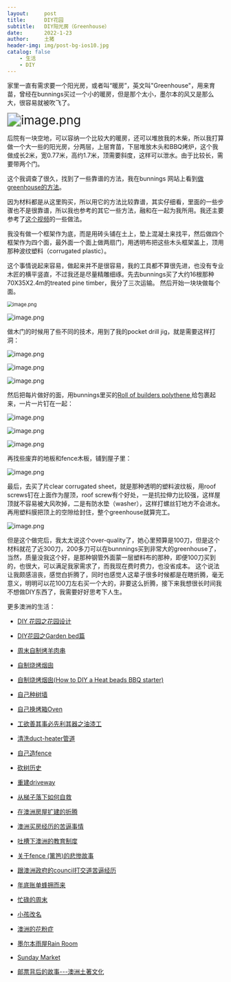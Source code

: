 ```yaml
---
layout:     post
title:      DIY花园
subtitle:   DIY阳光房（Greenhouse）
date:       2022-1-23
author:     土猪
header-img: img/post-bg-ios10.jpg
catalog: false
    - 生活
    - DIY
---
```




家里一直有需求要一个阳光房，或者叫“暖房”，英文叫"Greenhouse"，用来育苗，曾经在bunnings买过一个小的暖房，但是那个太小，墨尔本的风又是那么大，很容易就被吹飞了。

<img src="https://images.hive.blog/DQmQ7RrHk1dRWUqKfS26jMog6eDw4gE9dopGFzaXwQSczqs/image.png" alt="image.png" style="zoom:200%;" />

后院有一块空地，可以容纳一个比较大的暖房，还可以堆放我的木柴，所以我打算做一个大一些的阳光房，分两层，上层育苗，下层堆放木头和BBQ烤炉，这个我做成长2米，宽0.77米，高约1.7米，顶需要斜度，这样可以泄水。由于比较长，需要带两个门。 





这个我调查了很久，找到了一些靠谱的方法，我在bunnings 网站上看到[做greenhouse的方法](https://www.bunnings.com.au/diy-advice/garden/planting-and-growing/how-to-build-a-greenhouse)。

因为材料都是从这里购买，所以用它的方法比较靠谱，其实仔细看，里面的一些步骤也不是很靠谱，所以我也参考的其它一些方法，融和在一起为我所用。我还主要参考了[这个视频](https://youtu.be/hwOmUN5B4FY)的一些做法。



我没有做一个框架作为底，而是用砖头铺在土上，垫上混凝土来找平，然后做四个框架作为四个面，最外面一个面上做两扇门，用透明布把这些木头框架盖上，顶用那种波纹塑料（corrugated plastic）。



这个事情说起来容易，做起来并不是很容易，我的工具都不算很先进，也没有专业木匠的横平竖直，不过我还是尽量精雕细琢。先去bunnings买了大约16根那种70X35X2.4m的treated pine timber，我分了三次运输。 然后开始一块块做每个面。



<img src="https://images.hive.blog/DQmTgQWyVdHBz8vjioMCQfpvMw79YCaiFeM3WwfepGf2X7M/image.png" alt="image.png" style="zoom:80%;" />



![image.png](https://images.hive.blog/DQmU3MX65Z15zkmo398bDwyi2Qa4n5f2dLGkGG9ifDnF9E9/image.png)



做木门的时候用了些不同的技术，用到了我的pocket drill jig，就是需要这样打洞：

![image.png](https://images.hive.blog/DQmP8q3f1espqPST7PNLaypr3QVH41kEkhSjwfHZLHTQyMu/image.png)



![image.png](https://images.hive.blog/DQmcBLYbLY579c5L9jmEw3j9z9PgGeQBKD1BK1vUxRdTQnE/image.png)



![image.png](https://images.hive.blog/DQmb57A16ULrDpna1BhGicSZrZeEXjkqm1LrzU1y9nkLzfW/image.png)



然后把每片做好的面，用bunnings里买的[Roll of builders polythene ](https://www.bunnings.com.au/products/building-hardware/building-construction/builders-plastic/polythene-film)给包裹起来，一片一片钉在一起：

![image.png](https://images.hive.blog/DQmazKcLHDXp9g5iGHLQkNYZAKA87r3YLgN4kRJs5NeiLgC/image.png)


![image.png](https://images.hive.blog/DQmNqeaU9vVNVzn7UPAbhK9R67oMWVuUmqnh8Yd54QDKLnE/image.png)

![image.png](https://images.hive.blog/DQmX7s75rfQz4rR5216ena7UCW16rQiG18MWqS7g6vJyuT5/image.png)



再找些废弃的地板和fence木板，铺到屋子里：

![image.png](https://images.hive.blog/DQmSZYXKDxqRJwcwH4du7RbuDuki3dVhdV5kfe6v6JAAsNY/image.png)



最后，去买了片clear corrugated sheet，就是那种透明的塑料波纹板，用roof screws钉在上面作为屋顶，roof screw有个好处，一是抗拉伸力比较强，这样屋顶就不容易被大风吹掉，二是有防水垫（washer），这样打螺丝钉地方不会进水。再用塑料膜把顶上的空隙给封住，整个greenhouse就算完工。

![image.png](https://images.hive.blog/DQmdCDGa6g21uhadwvsLidAat1kU82A1goLMkYdFZm7AZLp/image.png)



但是这个做完后，我太太说这个over-quality了，她心里预算是100刀，但是这个材料就花了近300刀，200多刀可以在bunnnings买到非常大的greenhouse了，当然，质量没我这个好，是那种钢管外面蒙一层塑料布的那种，即便100刀买到的，也很大，可以满足我家需求了，而我现在费时费力，也没省成本。 这个说法让我颇感沮丧，感觉白折腾了，同时也感觉人这辈子很多时候都是在瞎折腾，毫无意义，明明可以花100刀左右买一个大的，非要这么折腾，接下来我想很长时间我不想做DIY东西了，我需要好好思考下人生。





更多澳洲的生活：

- [DIY 花园之花园设计](http://livinginau.life/2020/03/30/diy-garden-design/)

- [DIY花园之Garden bed篇](http://livinginau.life/2020/04/17/diy-garden-bed/)

- [周末自制烤羊肉串](http://livinginau.life/2014/03/03/%E5%91%A8%E6%9C%AB%E8%87%AA%E5%88%B6%E7%83%A4%E7%BE%8A%E8%82%89%E4%B8%B2/)

- [自制烧烤烟囱](http://livinginau.life/2014/02/20/%E8%87%AA%E5%88%B6%E7%83%A7%E7%83%A4%E7%83%9F%E5%9B%B1/)

- [自制烧烤烟囱(How to DIY a Heat beads BBQ starter)](https://steemit.com/life/@chenlocus/how-to-diy-a-heat-beads-bbq-starter)

- [自己种树墙](http://livinginau.life/2020/03/10/%E8%87%AA%E5%B7%B1%E7%A7%8D%E6%A0%91%E5%A2%99/)

- [自己换烤箱Oven](http://livinginau.life/2020/02/12/%E8%87%AA%E5%B7%B1%E6%8D%A2oven/)

- [工欲善其事必先利其器之油漆工](http://livinginau.life/2020/04/13/%E5%B7%A5%E6%AC%B2%E5%96%84%E5%85%B6%E4%BA%8B%E5%BF%85%E5%85%88%E5%88%A9%E5%85%B6%E5%99%A8%E4%B9%8B%E6%B2%B9%E6%BC%86%E5%B7%A5/)

- [清洗duct-heater管道](http://livinginau.life/2020/04/08/%E8%87%AA%E5%B7%B1%E5%8A%A8%E6%89%8B%E6%B8%85%E6%B4%97duct-heater%E7%AE%A1%E9%81%93/)

- [自己造fence](http://livinginau.life/2020/01/06/%E7%BB%88%E4%BA%8E%E9%80%A0%E5%A5%BD%E4%BA%86fence/)

- [砍树历史](http://livinginau.life/2019/12/29/%E7%A0%8D%E6%A0%91%E5%8E%86%E5%8F%B2/)

- [重建driveway](http://livinginau.life/2020/04/26/rebuild-driveway/)

- [从梯子落下如何自救](http://livinginau.life/2020/03/21/%E4%BB%8E%E6%A2%AF%E5%AD%90%E8%90%BD%E4%B8%8B%E5%A6%82%E4%BD%95%E8%87%AA%E6%95%91/)

- [在澳洲房屋扩建的折腾](http://livinginau.life/2019/12/19/%E5%9C%A8%E6%BE%B3%E6%B4%B2%E6%88%BF%E5%B1%8B%E6%89%A9%E5%BB%BA%E7%9A%84%E6%8A%98%E8%85%BE/)

- [澳洲买房经历的苦逼事情](http://livinginau.life/2019/12/18/%E6%BE%B3%E6%B4%B2%E4%B9%B0%E6%88%BF%E7%BB%8F%E5%8E%86%E7%9A%84%E8%8B%A6%E9%80%BC%E4%BA%8B%E6%83%85/)
  
- 
  [吐槽下澳洲的教育制度](http://livinginau.life/2019/12/13/%E5%90%90%E6%A7%BD%E6%BE%B3%E6%B4%B2%E6%95%99%E8%82%B2%E5%88%B6%E5%BA%A6/)

- [关于fence (篱笆)的悲惨故事](http://livinginau.life/2019/12/01/%E5%85%B3%E4%BA%8Efence%E7%9A%84%E6%82%B2%E6%83%A8%E6%95%85%E4%BA%8B/)

- [跟澳洲政府的council打交道苦逼经历](http://livinginau.life/2019/11/29/%E8%B7%9F%E6%BE%B3%E6%B4%B2%E6%94%BF%E5%BA%9C%E7%9A%84council%E6%89%93%E4%BA%A4%E9%81%93%E8%8B%A6%E9%80%BC%E7%BB%8F%E5%8E%86/)

- [年底账单蜂拥而来](http://livinginau.life/2019/11/29/%E8%B4%A6%E5%8D%95%E8%9C%82%E6%8B%A5%E8%80%8C%E6%9D%A5/)

- [忙碌的周末](http://livinginau.life/2019/11/12/%E5%BF%99%E7%A2%8C%E7%9A%84%E5%91%A8%E6%9C%AB/)

- [小孩改名](http://livinginau.life/2019/11/10/%E5%B0%8F%E5%AD%A9%E6%94%B9%E5%90%8D/)

- [澳洲的花粉症](http://livinginau.life/2018/08/10/%E6%BE%B3%E6%B4%B2%E7%9A%84%E8%8A%B1%E7%B2%89%E7%97%87/)

- [墨尔本雨屋Rain Room](http://livinginau.life/2020/01/13/rain-room/)

- [Sunday Market](http://livinginau.life/2020/01/12/Sunday-Market/)

- [邮票背后的故事---澳洲土著文化](http://livinginau.life/2018/07/10/%E9%82%AE%E7%A5%A8%E8%83%8C%E5%90%8E%E7%9A%84%E6%95%85%E4%BA%8B/)